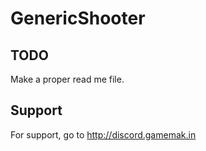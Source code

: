 # GenericShooter

## TODO

Make a proper read me file.


## Support

For support, go to http://discord.gamemak.in
